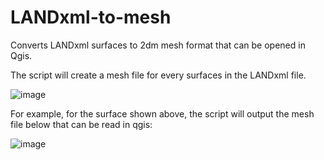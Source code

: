 # LANDxml-to-mesh
Converts LANDxml surfaces to 2dm mesh format that can be opened in Qgis.

The script will create a mesh file for every surfaces in the LANDxml file.

![image](https://github.com/Q-R-B/LANDxml-to-mesh/assets/103583383/24f1bcdc-040e-4a81-8916-381022849b38)


For example, for the surface shown above, the script will output the mesh file below that can be read in qgis:

![image](https://github.com/Q-R-B/LANDxml-to-mesh/assets/103583383/c8a71a77-28ef-455d-a90c-240b6291f1ca)

